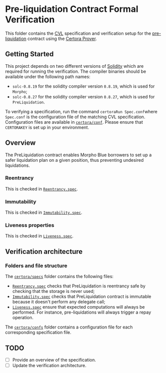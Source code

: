 # Pre-liquidation Contract Formal Verification

This folder contains the [CVL](https://docs.certora.com/en/latest/docs/cvl/index.html) specification and verification setup for the [pre-liquidation](../src/PreLiquidation.sol) contract using the [Certora Prover](https://www.certora.com/).

## Getting Started

This project depends on two different versions of
[Solidity](https://soliditylang.org/) which are required for running the verification.
The compiler binaries should be available under the following
path names:

- `solc-0.8.19` for the solidity compiler version `0.8.19`, which is used for `Morpho`;
- `solc-0.8.27` for the solidity compiler version `0.8.27`, which is used for `PreLiquidation`.

To verifying a specification, run the command `certoraRun Spec.conf`where `Spec.conf` is the configuration file of the matching CVL specification.
Configuration files are available in [`certora/conf`](./confs).
Please ensure that `CERTORAKEY` is set up in your environment.

## Overview

The PreLiquidation contract enables Morpho Blue borrowers to set up a safer liquidation plan on a given position, thus preventing undesired liquidations.

### Reentrancy

This is checked in [`Reentrancy.spec`](specs/Reentrancy.spec).

### Immutability

This is checked in [`Immutability.spec`](specs/Immutability.spec).

### Liveness properties

This is checked in [`Liveness.spec`](specs/Liveness.spec).

## Verification architecture

### Folders and file structure

The [`certora/specs`](specs) folder contains the following files:

- [`Reentrancy.spec`](specs/Reentrancy.spec) checks that PreLiquidation is reentrancy safe by checking that the storage is never used;
- [`Immutability.spec`](specs/Immutability.spec) checks that PreLiquidation contract is immutable because it doesn't perform any delegate call;
- [`Liveness.spec`](specs/Liveness.spec) ensure that expected computations will always be performed.
  For instance, pre-liquidations will always trigger a repay operation.

The [`certora/confs`](confs) folder contains a configuration file for each
corresponding specification file.

## TODO

- [ ] Provide an overview of the specification.
- [ ] Update the verification architecture.

